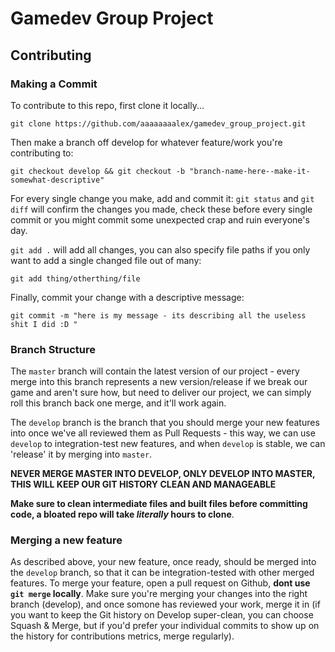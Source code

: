 # Gamedev Group Project

## Contributing

### Making a Commit

To contribute to this repo, first clone it locally...
```
git clone https://github.com/aaaaaaaalex/gamedev_group_project.git
```

Then make a branch off develop for whatever feature/work you're contributing to:
```
git checkout develop && git checkout -b "branch-name-here--make-it-somewhat-descriptive"
```

For every single change you make, add and commit it:
`git status` and `git diff` will confirm the changes you made, check these before every single commit or you might commit some unexpected crap and ruin everyone's day.

`git add .` will add all changes, you can also specify file paths if you only want to add a single changed file out of many: 
```
git add thing/otherthing/file
```

Finally, commit your change with a descriptive message:
```
git commit -m "here is my message - its describing all the useless shit I did :D "
```

### Branch Structure

The `master` branch will contain the latest version of our project - every merge into this branch represents a new version/release if we break our game and aren't sure how, but need to deliver our project, we can simply roll this branch back one merge, and it'll work again.

The `develop` branch is the branch that you should merge your new features into once we've all reviewed them as Pull Requests - this way, we can use `develop` to integration-test new features, and when `develop` is stable, we can 'release' it by merging into `master`. 

**NEVER MERGE MASTER INTO DEVELOP, ONLY DEVELOP INTO MASTER, THIS WILL KEEP OUR GIT HISTORY CLEAN AND MANAGEABLE**

**Make sure to clean intermediate files and built files before committing code, a bloated repo will take *literally* hours to clone**.

### Merging a new feature
As described above, your new feature, once ready, should be merged into the `develop` branch, so that it can be integration-tested with other merged features. To merge your feature, open a pull request on Github, **dont use `git merge` locally**. Make sure you're merging your changes into the right branch (develop), and once somone has reviewed your work, merge it in (if you want to keep the Git history on Develop super-clean, you can choose Squash & Merge, but if you'd prefer your individual commits to show up on the history for contributions metrics, merge regularly).
